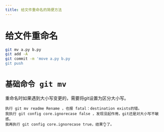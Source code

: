 ```yaml
---
title: 给文件重命名的简便方法
---
```


# 给文件重命名

```bash
git mv a.py b.py
git add -A
git commit -m 'move a.py b.py
git push
```

# `基础命令 git mv`

重命名时如果遇到大小写变更的，需要将git设置为区分大小写。

```shell
执行 git mv readme Rename ，也报 fatal：destination exists的错。
我执行 git config core.ignorecase false ，发现没起作用，git还是对大小写不敏感。
我再执行 git config core.ignorecase true，结果👌了。
```
